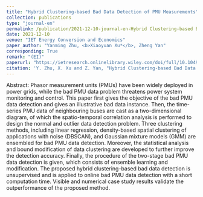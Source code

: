 ```yaml
---
title: "Hybrid Clustering-based Bad Data Detection of PMU Measurements"
collection: publications
type: "journal-en"
permalink: /publication/2021-12-10-journal-en-Hybrid Clustering-based Bad Data Detection of PMU Measurements
date: 2021-12-10
venue: "IET Energy Conversion and Economics"
paper_author: "Yanming Zhu, <b>Xiaoyuan Xu*</b>, Zheng Yan"
corresponding: True
remark: "(EI)"
paperurl: "https://ietresearch.onlinelibrary.wiley.com/doi/full/10.1049/enc2.12049"
citation: 'Y. Zhu, X. Xu and Z. Yan, "Hybrid Clustering-based Bad Data Detection of PMU Measurements," <i>IET Energy Conversion and Economics</i>, vol. 2, no. 4, pp. 235-247, 2021.'
---
```


Abstract:
Phasor measurement units (PMUs) have been widely deployed in power grids, while the bad PMU data problem threatens power system monitoring and control. This paper first gives the objective of the bad PMU data detection and gives an illustrative bad data instance. Then, the time-series PMU data of neighbouring buses are cast as a two-dimensional diagram, of which the spatio-temporal correlation analysis is performed to design the normal and outlier data detection problem. Three clustering methods, including linear regression, density-based spatial clustering of applications with noise (DBSCAN), and Gaussian mixture models (GMM) are ensembled for bad PMU data detection. Moreover, the statistical analysis and bound modification of data clustering are developed to further improve the detection accuracy. Finally, the procedure of the two-stage bad PMU data detection is given, which consists of ensemble learning and modification. The proposed hybrid clustering-based bad data detection is unsupervised and is applied to online bad PMU data detection with a short computation time. Visible and numerical case study results validate the outperformance of the proposed method.